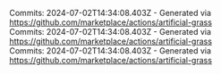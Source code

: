 Commits: 2024-07-02T14:34:08.403Z - Generated via https://github.com/marketplace/actions/artificial-grass
<br>
Commits: 2024-07-02T14:34:08.403Z - Generated via https://github.com/marketplace/actions/artificial-grass
<br>
Commits: 2024-07-02T14:34:08.403Z - Generated via https://github.com/marketplace/actions/artificial-grass
<br>
